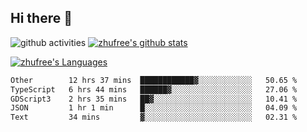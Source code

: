 ## Hi there 👋
![github activities](https://metrics.lecoq.io/zhufree?template=terminal)
[![zhufree's github stats](https://github-readme-stats.vercel.app/api?username=zhufree&show_icons=true&count_private=true)](https://github.com/anuraghazra/github-readme-stats)

[![zhufree's Languages](https://github-readme-stats.vercel.app/api/top-langs/?username=zhufree&layout=compact&langs_count=10)](https://github.com/anuraghazra/github-readme-stats)
<!--START_SECTION:waka-->

```txt
Other        12 hrs 37 mins  ████████████▓░░░░░░░░░░░░   50.65 %
TypeScript   6 hrs 44 mins   ██████▓░░░░░░░░░░░░░░░░░░   27.06 %
GDScript3    2 hrs 35 mins   ██▓░░░░░░░░░░░░░░░░░░░░░░   10.41 %
JSON         1 hr 1 min      █░░░░░░░░░░░░░░░░░░░░░░░░   04.09 %
Text         34 mins         ▓░░░░░░░░░░░░░░░░░░░░░░░░   02.31 %
```

<!--END_SECTION:waka-->

<!--
**zhufree/zhufree** is a ✨ _special_ ✨ repository because its `README.md` (this file) appears on your GitHub profile.

Here are some ideas to get you started:

- 🔭 I’m currently working on ...
- 🌱 I’m currently learning ...
- 👯 I’m looking to collaborate on ...
- 🤔 I’m looking for help with ...
- 💬 Ask me about ...
- 📫 How to reach me: ...
- 😄 Pronouns: ...
- ⚡ Fun fact: ...
-->
